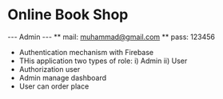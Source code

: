 # Online Book Shop

--- Admin ---
** mail: muhammad@gmail.com
** pass: 123456

- Authentication mechanism with Firebase
- THis application two types of role: i) Admin ii) User
- Authorization user
- Admin manage dashboard
- User can order place
